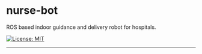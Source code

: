 # nurse-bot
ROS based indoor guidance and delivery robot for hospitals.

[![License: MIT](https://img.shields.io/badge/License-MIT-blue.svg)](https://opensource.org/licenses/MIT)

---
